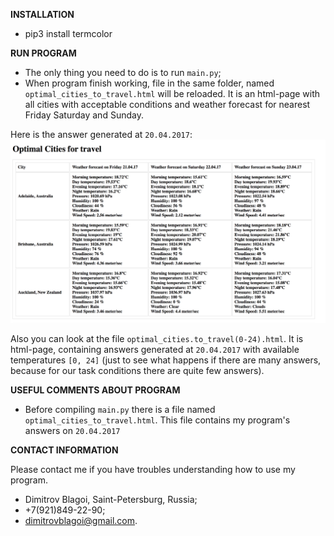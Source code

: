 __INSTALLATION__

* pip3 install termcolor

__RUN PROGRAM__

* The only thing you need to do is to run `main.py`;
* When program finish working, file in the same folder, named `optimal_cities_to_travel.html` will be reloaded.
  It is an html-page with all cities with acceptable conditions and weather forecast for nearest Friday Saturday and Sunday.

Here is the answer generated at `20.04.2017`: 
![](optimal_cities_to_travel.png?raw=true)

Also you can look at the file `optimal_cities.to_travel(0-24).html`. It is html-page, containing answers generated at `20.04.2017` with
available temperatures `[0, 24]` (just to see what happens if there are many answers, because for our task conditions there are quite few answers).

__USEFUL COMMENTS ABOUT PROGRAM__

* Before compiling `main.py` there is a file named `optimal_cities_to_travel.html`.
This file contains my program's answers on `20.04.2017`

__CONTACT INFORMATION__

Please contact me if you have troubles understanding how to use my program.

* Dimitrov Blagoi, Saint-Petersburg, Russia;
* +7(921)849-22-90;
* dimitrovblagoi@gmail.com.
